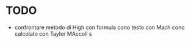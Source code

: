 # TODO
- confrontare metodo di High con formula cono testo con Mach cono calcolato con Taylor MAccoll
s